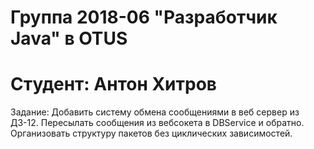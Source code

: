 # Группа 2018-06  "Разработчик Java" в OTUS
# Студент: Антон Хитров

Задание:
Добавить систему обмена сообщениями в веб сервер из ДЗ-12.
Пересылать сообщения из вебсокета в DBService и обратно.
Организовать структуру пакетов без циклических зависимостей.
